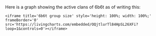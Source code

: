 Here is a graph showing the active clans of 6b6t as of writing this:

```
<iframe title='6b6t group size' style='height: 100%; width: 100%;' frameBorder='0' src='https://livingcharts.com/embedded/OQjtlurTl84HpSL26XFi?loop=1&controls=0'></iframe>
```
